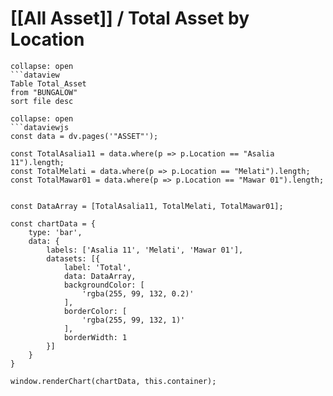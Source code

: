 # [[All Asset]] / Total Asset by Location
```ad-Dataview
collapse: open
```dataview 
Table Total_Asset
from "BUNGALOW"
sort file desc

```

```ad-Chart
collapse: open
```dataviewjs
const data = dv.pages('"ASSET"');

const TotalAsalia11 = data.where(p => p.Location == "Asalia 11").length;
const TotalMelati = data.where(p => p.Location == "Melati").length;
const TotalMawar01 = data.where(p => p.Location == "Mawar 01").length;


const DataArray = [TotalAsalia11, TotalMelati, TotalMawar01];

const chartData = {
    type: 'bar',
    data: {
        labels: ['Asalia 11', 'Melati', 'Mawar 01'],
        datasets: [{
            label: 'Total',
            data: DataArray,
            backgroundColor: [
                'rgba(255, 99, 132, 0.2)'
            ],
            borderColor: [
                'rgba(255, 99, 132, 1)'
            ],
            borderWidth: 1
        }]
    }
}

window.renderChart(chartData, this.container);
```

